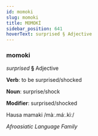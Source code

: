 ```yaml
---
id: momoki
slug: momoki
title: MOMOKİ
sidebar_position: 641
hoverText: surprised § Adjective
---
```


### momoki

*surprised* **§** Adjective

**Verb**: to be surprised/shocked

**Noun**: surprise/shock

**Modifier**: surprised/shocked

Hausa mamaki /màː.máː.kìː/

*Afroasiatic Language Family*